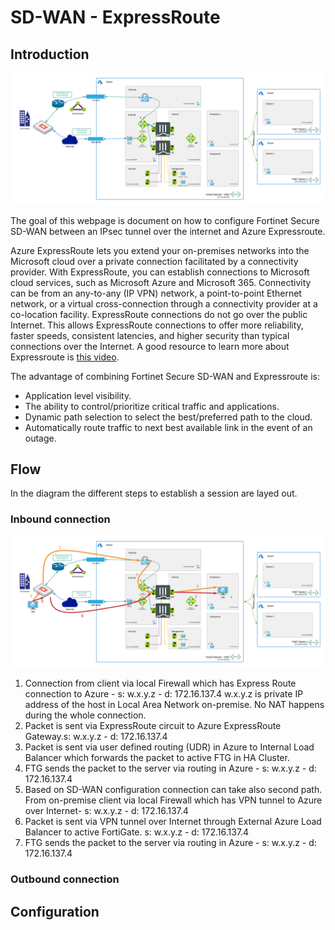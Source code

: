 # SD-WAN - ExpressRoute

## Introduction
![Inbound Flow](../images/SDWAN-EX-IPSEC/SDWAN-FLOW.png)

The goal of this webpage is document on how to configure Fortinet Secure SD-WAN between an IPsec tunnel over the internet and Azure Expressroute.
 
Azure ExpressRoute lets you extend your on-premises networks into the Microsoft cloud over a private connection facilitated by a connectivity provider. With ExpressRoute, you can establish connections to Microsoft cloud services, such as Microsoft Azure and Microsoft 365. Connectivity can be from an any-to-any (IP VPN) network, a point-to-point Ethernet network, or a virtual cross-connection through a connectivity provider at a co-location facility. ExpressRoute connections do not go over the public Internet. This allows ExpressRoute connections to offer more reliability, faster speeds, consistent latencies, and higher security than typical connections over the Internet. A good resource to learn more about Expressroute is [this video](https://www.youtube.com/watch?v=oevwZZ1YFS0).


The advantage of combining Fortinet Secure SD-WAN and Expressroute is:
- Application level visibility.
- The ability to control/prioritize critical traffic and applications.
- Dynamic path selection to select the best/preferred path to the cloud.
- Automatically route traffic to next best available link in the event of an outage.



## Flow
In the diagram the different steps to establish a session are layed out. 

### Inbound connection

![Inbound Flow](../images/SDWAN-EX-IPSEC/SDWAN-FLOW-Inbound.png)

1. Connection from client via local Firewall which has Express Route connection to Azure - s: w.x.y.z - d: 172.16.137.4
w.x.y.z is private IP address of the host in Local Area Network on-premise. No NAT happens during the whole connection.
2. Packet is sent via  ExpressRoute circuit to Azure ExpressRoute Gateway.s: w.x.y.z - d: 172.16.137.4
3. Packet is sent via user defined routing (UDR) in Azure to Internal Load Balancer which forwards the packet to active FTG in HA Cluster.
4. FTG sends the packet to the server via routing in Azure - s: w.x.y.z - d: 172.16.137.4
5. Based on SD-WAN configuration connection can take also second path. From on-premise client via local Firewall which has VPN tunnel to Azure over Internet- s: w.x.y.z - d: 172.16.137.4
6. Packet is sent via VPN tunnel over Internet through External Azure Load Balancer to active FortiGate. s: w.x.y.z - d: 172.16.137.4
7. FTG sends the packet to the server via routing in Azure - s: w.x.y.z - d: 172.16.137.4

### Outbound connection

## Configuration